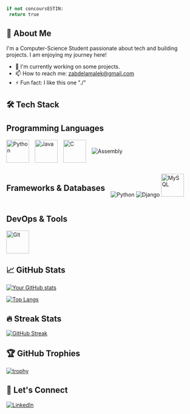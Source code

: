 <!-- ![Bitcoin Coding GIF](https://github.com/user-attachments/assets/fdb356ee-eec9-4ecd-a3c0-62e85173b036) -->
```python
if not concoursESTIN:
 return true
```

## 🚀 About Me
I'm a Computer-Science Student passionate about tech and building projects. I am enjoying my journey here!  


  - 🔭 I'm currently working on some projects. 
  - 📫 How to reach me: zabdelamalek@gmail.com
  - ⚡ Fun fact: I like this one "./"

## 🛠 Tech Stack

## Programming Languages
<div style="display: flex; gap: 15px; flex-wrap: wrap; align-items: center;">
  <img src="https://cdn.jsdelivr.net/gh/devicons/devicon@latest/icons/python/python-original-wordmark.svg" width="60" style="transition: transform 0.3s;" onmouseover="this.style.transform='scale(1.1)'" onmouseout="this.style.transform='scale(1)'" alt="Python">
  <img src="https://cdn.jsdelivr.net/gh/devicons/devicon@latest/icons/java/java-original-wordmark.svg" width="60" style="transition: transform 0.3s;" onmouseover="this.style.transform='scale(1.1)'" onmouseout="this.style.transform='scale(1)'" alt="Java">
  <img src="https://cdn.jsdelivr.net/gh/devicons/devicon@latest/icons/c/c-original.svg" width="60" style="transition: transform 0.3s;" onmouseover="this.style.transform='scale(1.1)'" onmouseout="this.style.transform='scale(1)'" alt="C">
 
![Assembly](https://img.shields.io/badge/Assembly-6E4C13?style=for-the-badge&logo=asm&logoColor=white&labelColor=black)

## Frameworks & Databases
![Python](https://img.shields.io/badge/Python-3776AB?style=for-the-badge&logo=python&logoColor=white&labelColor=306998&color=FFD43B)
![Django](https://img.shields.io/badge/Django-092E20?style=for-the-badge&logo=django&logoColor=white&labelColor=0C4B33)
  <img src="https://cdn.jsdelivr.net/gh/devicons/devicon@latest/icons/mysql/mysql-original-wordmark.svg" width="60" style="transition: transform 0.3s;" onmouseover="this.style.transform='scale(1.1)'" onmouseout="this.style.transform='scale(1)'" alt="MySQL">
</div>

## DevOps & Tools
  <img src="https://cdn.jsdelivr.net/gh/devicons/devicon@latest/icons/git/git-original-wordmark.svg" width="60" style="transition: transform 0.3s;" onmouseover="this.style.transform='scale(1.1)'" onmouseout="this.style.transform='scale(1)'" alt="Git">

## 📈 GitHub Stats

[![Your GitHub stats](https://github-readme-stats.vercel.app/api?username=Malekio&show_icons=true&theme=radical)](https://github.com/Malekio)

[![Top Langs](https://github-readme-stats.vercel.app/api/top-langs/?username=Malekio&layout=compact&theme=radical)](https://github.com/Malekio)

## 🔥 Streak Stats

[![GitHub Streak](https://streak-stats.demolab.com/?user=Malekio&theme=radical)](https://git.io/streak-stats)

## 🏆 GitHub Trophies

[![trophy](https://github-profile-trophy.vercel.app/?username=Malekio&theme=radical&row=1)](https://github.com/ryo-ma/github-profile-trophy)

## 🤝 Let's Connect

[![LinkedIn](https://img.shields.io/badge/-LinkedIn-0A66C2?style=flat-square&logo=linkedin&logoColor=white)](https://linkedin.com/in/)
